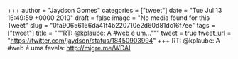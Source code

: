 
+++
author = "Jaydson Gomes"
categories = ["tweet"]
date = "Tue Jul 13 16:49:59 +0000 2010"
draft = false
image = "No media found for this Tweet"
slug = "0fa90656166da41f4b220710e2d60d81dc16f7ee"
tags = ["tweet"]
title = """RT: @kplaube: A #web é um..."""
tweet = true
tweet_url = "https://twitter.com/jaydson/status/18450903994"
+++
RT: @kplaube: A #web é uma favela: http://migre.me/WDAI
